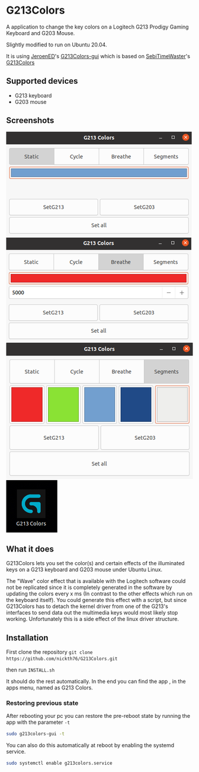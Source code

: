 # G213Colors
A application to change the key colors on a Logitech G213 Prodigy Gaming Keyboard and G203 Mouse.

Slightly modified to run on Ubuntu 20.04.
 
It is using [JeroenED](https://github.com/JeroenED)'s [G213Colors-gui](https://github.com/JeroenED/G213Colors) which is based on [SebiTimeWaster](https://github.com/SebiTimeWaster)'s [G213Colors](https://github.com/SebiTimeWaster/G213Colors)

## Supported devices

* G213 keyboard
* G203 mouse

## Screenshots
![g213-colors-static](https://raw.githubusercontent.com/nickth76/G213Colors/master/Preview/Screenshot%20from%202021-02-24%2020-54-34.png)
![g213-colors-breathe](https://raw.githubusercontent.com/nickth76/G213Colors/master/Preview/Screenshot%20from%202021-02-24%2020-55-01.png)
![g213-colors-segments](https://raw.githubusercontent.com/nickth76/G213Colors/master/Preview/Screenshot%20from%202021-02-24%2020-44-48.png)
![g213-colors-app](https://raw.githubusercontent.com/nickth76/G213Colors/master/Preview/Screenshot%20from%202021-02-24%2020-45-33.png)

## What it does
G213Colors lets you set the color(s) and certain effects of the illuminated keys on a G213 keyboard and G203 mouse under Ubuntu Linux.

The "Wave" color effect that is available with the Logitech software could not be replicated since it is completely generated in the software by updating the colors every x ms (In contrast to the other effects which run on the keyboard itself). You could generate this effect with a script, but since G213Colors has to detach the kernel driver from one of the G213's interfaces to send data out the multimedia keys would most likely stop working. Unfortunately this is a side effect of the linux driver structure.

## Installation
First clone the repository
`git clone https://github.com/nickth76/G213Colors.git` 

then run `INSTALL.sh`

It should do the rest automatically. In the end you can find the app , in the apps menu, named as G213 Colors.

### Restoring previous state
After rebooting your pc you can restore the pre-reboot state by running the app with the parameter `-t`

```Bash
sudo g213colors-gui -t
```
You can also do this automatically at reboot by enabling the systemd service.

```Bash
sudo systemctl enable g213colors.service
```